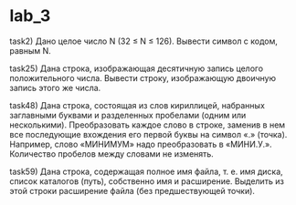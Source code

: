 # lab_3

 task2) Дано целое число N (32 ≤ N ≤ 126). Вывести символ с кодом, равным N.
     
 task25) Дана строка, изображающая десятичную запись целого положительного числа.
         Вывести строку, изображающую двоичную запись этого же числа.
         
 task48) Дана строка, состоящая из слов кириллицей, набранных заглавными буквами и разделенных пробелами (одним или несколькими).
         Преобразовать каждое слово в строке, заменив в нем все последующие вхождения его первой буквы на символ «.» (точка).
         Например, слово «МИНИМУМ» надо преобразовать в «МИНИ.У.».
         Количество пробелов между словами не изменять.
         
 task59) Дана строка, содержащая полное имя файла, т. е. имя диска, список каталогов (путь), собственно имя и расширение.
         Выделить из этой строки расширение файла (без предшествующей точки).
